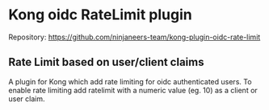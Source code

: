 # Kong oidc RateLimit plugin

Repository: https://github.com/ninjaneers-team/kong-plugin-oidc-rate-limit

## Rate Limit based on user/client claims

A plugin for Kong which add rate limiting for oidc authenticated users. To enable rate limiting add ratelimit with a numeric value (eg. 10) as a client or user claim.